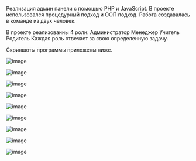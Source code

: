 Реализация админ панели с помощью PHP и JavaScript. В проекте использовался процедурный подход и ООП подход. Работа создавалась в команде из двух человек.

В проекте реализованны 4 роли:
  Администратор
  Менеджер
  Учитель
  Родитель
Каждая роль отвечает за свою определенную задачу.

Скриншоты программы приложены ниже.

![image](https://github.com/VladislavAkhmatov/owner-panel/assets/73456169/f24dbe19-4f3a-4390-a54f-25602a649945)


![image](https://github.com/VladislavAkhmatov/owner-panel/assets/73456169/276d2e32-150a-48a5-86fc-ced7df53a3f8)


![image](https://github.com/VladislavAkhmatov/owner-panel/assets/73456169/cfa1739e-300b-4f32-9d4a-367138b0f3dc)


![image](https://github.com/VladislavAkhmatov/owner-panel/assets/73456169/95e57a61-73e3-476f-b5f5-6fb89e4e4d2b)


![image](https://github.com/VladislavAkhmatov/owner-panel/assets/73456169/f28ad7a7-707d-45a5-8c8c-dd34a243c6b5)


![image](https://github.com/VladislavAkhmatov/owner-panel/assets/73456169/f0a2b38c-0ef4-43c8-b24b-e687885d13b2)


![image](https://github.com/VladislavAkhmatov/owner-panel/assets/73456169/539f2c70-e9c0-47ad-9fb5-6adde168df6a)


![image](https://github.com/VladislavAkhmatov/owner-panel/assets/73456169/3161e0af-50ab-4f24-accc-dd8094f69226)


![image](https://github.com/VladislavAkhmatov/owner-panel/assets/73456169/f52a3ee5-5b7a-4d99-8265-4d0ef0c79508)





